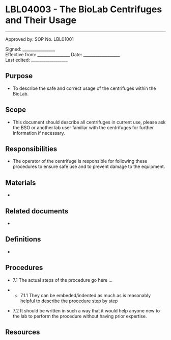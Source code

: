 # LBL04003 - The BioLab Centrifuges and Their Usage

  ------
  Approved by:             SOP No. LBL01001

  Signed: 
  \_\_\_\_\_\_\_\_\_\_\_\_\_\_\_\_    
  Effective from:
\_\_\_\_\_\_\_\_\_\_\_\_\_\_\_\_
  Date: 
  \_\_\_\_\_\_\_\_\_\_\_\_\_\_\_\_\_\_   
  Last edited:
 \_\_\_\_\_\_\_\_\_\_\_\_\_\_\_\_\_\_
  


## Purpose

-   To describe the safe and correct usage of the centrifuges within the
    BioLab.

## Scope

-   This document should describe all centrifuges in current use, please
    ask the BSO or another lab user familiar with the centrifuges for
    further information if necessary.

## Responsibilities

-   The operator of the centrifuge is responsible for following these
    procedures to ensure safe use and to prevent damage to the
    equipment.

## Materials

-   

## Related documents

-   

## Definitions

-   

## Procedures

-   7.1 The actual steps of the procedure go here ...

-   -   7.1.1 They can be embeded/indented as much as is reasonably
        helpful to describe the procedure step by step

-   7.2 It should be written in such a way that it would help anyone new
    to the lab to perform the procedure without having prior expertise.

## Resources
